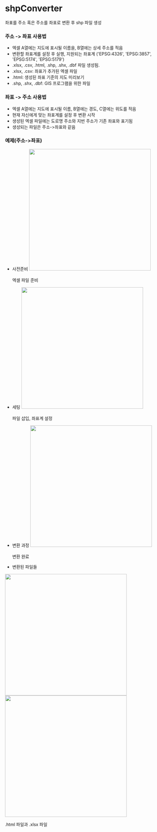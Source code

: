 # shpConverter
좌표를 주소 혹은 주소를 좌표로 변환 후 shp 파일 생성

### 주소 -> 좌표 사용법
* 엑셀 A열에는 지도에 표시될 이름을, B열에는 상세 주소를 적음
* 변환할 좌표계를 설정 후 실행, 지원되는 좌표계 ('EPSG:4326', 'EPSG:3857', 'EPSG:5174', 'EPSG:5179')
* .xlsx, .csv, .html, .shp, .shx, .dbf 파일 생성됨.
* .xlsx, .csv: 좌표가 추가된 엑셀 파일
* .html: 생성된 좌표 기준의 지도 미리보기
* .shp, .shx, .dbf: GIS 프로그램을 위한 파일

### 좌표 -> 주소 사용법
* 엑셀 A열에는 지도에 표시될 이름, B열에는 경도, C열에는 위도를 적음
* 현재 자신에게 맞는 좌표계를 설정 후 변환 시작
* 생성된 엑셀 파일에는 도로명 주소와 지번 주소가 기존 좌표와 표기됨
* 생성되는 파일은 주소->좌표와 같음

### 예제(주소->좌표)
* 사전준비
<img width="400" src=https://user-images.githubusercontent.com/59993347/72675798-df298100-3acc-11ea-91d5-bad37a8b9b6c.png><br ><br >
엑셀 파일 준비


* 세팅
<img width="400" src=https://user-images.githubusercontent.com/59993347/72675789-c8832a00-3acc-11ea-86c3-9844c23355dc.png><br ><br >
파일 삽입, 좌표계 설정


* 변환 과정
<img width="400" src=https://user-images.githubusercontent.com/59993347/72675793-d769dc80-3acc-11ea-8b85-fe264b39972d.png><br ><br >
변환 완료


* 변환된 파일들
<div>
  <img width="400" src=https://user-images.githubusercontent.com/59993347/72675796-da64cd00-3acc-11ea-8955-a3163523e696.png>
  <img width="400" src=https://user-images.githubusercontent.com/59993347/72675794-d933a000-3acc-11ea-94a7-8ddb72b7dd2f.png>
 </div>
 
 .html 파일과 .xlsx 파일


